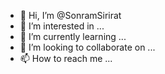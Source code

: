 - 👋 Hi, I’m @SonramSirirat
- 👀 I’m interested in ...
- 🌱 I’m currently learning ...
- 💞️ I’m looking to collaborate on ...
- 📫 How to reach me ...

<!---
SonramSirirat/SonramSirirat is a ✨ special ✨ repository because its `README.md` (this file) appears on your GitHub profile.
You can click the Preview link to take a look at your changes.
--->

<!-- Test -->
